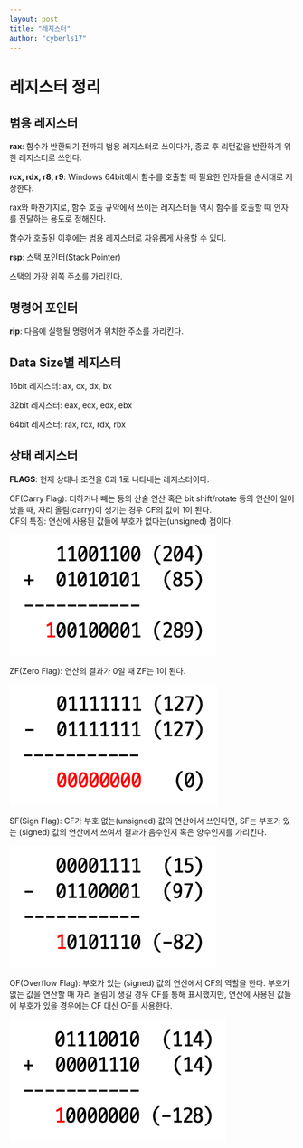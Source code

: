 ```yaml
---
layout: post
title: "레지스터"
author: "cyberls17"
---
```


# 레지스터 정리

## 범용 레지스터
**rax**: 함수가 반환되기 전까지 범용 레지스터로 쓰이다가, 종료 후 리턴값을 반환하기 위한 레지스터로 쓰인다.

**rcx, rdx, r8, r9**: Windows 64bit에서 함수를 호출할 때 필요한 인자들을 순서대로 저장한다. 

rax와 마찬가지로, 함수 호출 규약에서 쓰이는 레지스터들 역시 함수를 호출할 때 인자를 전달하는 용도로 정해진다.

함수가 호출된 이후에는 범용 레지스터로 자유롭게 사용할 수 있다.

**rsp**: 스택 포인터(Stack Pointer)

스택의 가장 위쪽 주소를 가리킨다.

## 명령어 포인터
**rip**: 다음에 실행될 명령어가 위치한 주소를 가리킨다.

## Data Size별 레지스터
16bit 레지스터: ax, cx, dx, bx

32bit 레지스터: eax, ecx, edx, ebx

64bit 레지스터: rax, rcx, rdx, rbx

## 상태 레지스터
**FLAGS**: 현재 상태나 조건을 0과 1로 나타내는 레지스터이다.

CF(Carry Flag): 더하거나 빼는 등의 산술 연산 혹은 bit shift/rotate 등의 연산이 일어났을 때, 자리 올림(carry)이 생기는 경우 CF의 값이 1이 된다.<br>
CF의 특징: 연산에 사용된 값들에 부호가 없다는(unsigned) 점이다.

![CF_Example](/images\CF_Image.png)

ZF(Zero Flag): 연산의 결과가 0일 때 ZF는 1이 된다.

![ZF_Example](/images\ZF_Image.png)

SF(Sign Flag): CF가 부호 없는(unsigned) 값의 연산에서 쓰인다면, SF는 부호가 있는 (signed) 값의 연산에서 쓰여서 결과가 음수인지 혹은 양수인지를 가리킨다.

![SF_Example](/images\SF_Image.png)

OF(Overflow Flag): 부호가 있는 (signed) 값의 연산에서 CF의 역할을 한다.
부호가 없는 값을 연산할 때 자리 올림이 생길 경우 CF를 통해 표시했지만, 연산에 사용된 값들에 부호가 있을 경우에는 CF 대신 OF를 사용한다.

![OF_Example](/images\OF_Image.png)